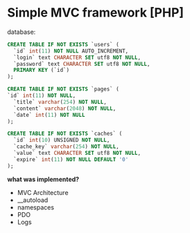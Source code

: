 # Simple MVC framework [PHP]

database:
```sql
CREATE TABLE IF NOT EXISTS `users` (
  `id` int(11) NOT NULL AUTO_INCREMENT,
  `login` text CHARACTER SET utf8 NOT NULL,
  `password` text CHARACTER SET utf8 NOT NULL,
  PRIMARY KEY (`id`)
);

CREATE TABLE IF NOT EXISTS `pages` (
`id` int(11) NOT NULL,
  `title` varchar(254) NOT NULL,
  `content` varchar(2048) NOT NULL,
  `date` int(11) NOT NULL
);

CREATE TABLE IF NOT EXISTS `caches` (
  `id` int(10) UNSIGNED NOT NULL,
  `cache_key` varchar(254) NOT NULL,
  `value` text CHARACTER SET utf8 NOT NULL,
  `expire` int(11) NOT NULL DEFAULT '0'
);

```


**what was implemented?**
- MVC Architecture
- __autoload
- namespaces
- PDO
- Logs